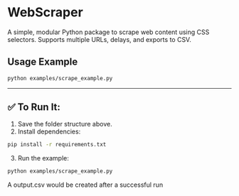 # WebScraper
A simple, modular Python package to scrape web content using CSS selectors. Supports multiple URLs, delays, and exports to CSV.

## Usage Example
```bash
python examples/scrape_example.py
```

---

## ✅ To Run It:
1. Save the folder structure above.
2. Install dependencies:
```bash
pip install -r requirements.txt
```
3. Run the example:
```bash
python examples/scrape_example.py
```
A output.csv would be created after a successful run

